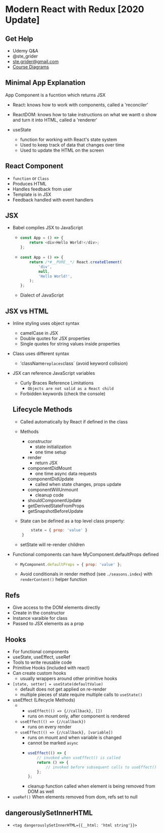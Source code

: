 # Modern React with Redux [2020 Update]

## Get Help

-   Udemy Q&A
-   @ste_grider
-   ste.grider@gmail.com
-   [Course Diagrams](https://github.com/StephenGrider/redux-code)

## Minimal App Explanation

App Component is a fucntion which returns JSX

-   React: knows how to work with components, called a 'reconciler'
-   ReactDOM: knows how to take instructions on what we wantt o show and turn it into HTML, called a 'renderer'

-   useState
    -   function for working with React's state system
    -   Used to keep track of data that changes over time
    -   Used to update the HTML on the screen

## React Component

-   `function` or `Class`
-   Produces HTML
-   Handles feedback from user
-   Template is in JSX
-   Feedback handled with event handlers

## JSX

-   Babel compiles JSX to JavaScript
    -   ```javascript
        const App = () => {
            return <div>Hello World!</div>;
        };
        ```
    -   ```javascript
        const App = () => {
            return /*#__PURE__*/ React.createElement(
                'div',
                null,
                'Hello World!',
            );
        };
        ```
    -   Dialect of JavaScript

## JSX vs HTML

-   Inline styling uses object syntax
    -   camelCase in JSX
    -   Double quotes for JSX properties
    -   Single quotes for string values inside properties
-   Class uses different syntax
    -   'className`replaces`class` (avoid keyword collision)
-   JSX can reference JavaScript variables

    -   Curly Braces Reference Limitations
        -   `Objects are not valid as a React child`
    -   Forbidden keywords (check the console)

    ## Lifecycle Methods

    -   Called automatically by React if defined in the class
    -   Methods

        -   constructor
            -   state initialization
            -   one time setup
        -   render
            -   return JSX
        -   componentDidMount
            -   one time async data requests
        -   componentDidUpdate
            -   called when state changes, props update
        -   componentWillUnmount
            -   cleanup code
        -   shouldComponentUpdate
        -   getDerivedStateFromProps
        -   getSnapshotBeforeUpdate

    -   State can be defined as a top level class property:

    ```javascript class X extends React.Component {
            state = { prop: 'value' }
        }
    ```

    -   setState will re-render children

-   Functional components can have MyComponent.defaultProps defined
    -   ```javascript
        MyComponent.defaultProps = { prop: 'value' };
        ```
    -   Avoid conditionals in render method (see `./seasons.index`) with `renderContent()` helper function

## Refs

-   Give access to the DOM elements directly
-   Create in the constructor
-   Instance varaible for class
-   Passed to JSX elements as a prop

## Hooks

-   For functional components
-   useState, useEffect, useRef
-   Tools to write reusable code
-   Primitive Hooks (included with react)
-   Can create custom hooks
    -   usually wrappers around other primitive hooks
-   `[state, setter] = useState(defaultValue)`
    -   default does not get applied on re-render
    -   multiple pieces of state require multiple calls to `useState()`
-   useEffect (Lifecycle Methods)
    -   -   `useEffect(() => {//callback}, [])`
        -   runs on mount only, after component is rendered
    -   `useEffect(() => {//callback})`
        -   runs on every render
    -   `useEffect(() => {//callback}, [variable])`
        -   runs on mount and when variable is changed
        -   cannot be marked `async`
        -   ```javascript
            useEffect(() => {
                // invoked when useEffect() is called
                return () => {
                    // invoked before subsequent calls to useEffect()
                };
            };
            ```
        -   cleanup function called when element is being removed from DOM as well
-   `useRef()` When elements removed from dom, refs set to null

## dangerouslySetInnerHTML

-   `<tag dangerouslySetInnerHTML={{__html: 'html string'}}>`
